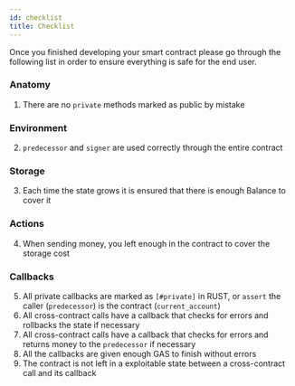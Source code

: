 ```yaml
---
id: checklist
title: Checklist
---
```


Once you finished developing your smart contract please go through the following list in order to ensure everything is safe for the end user.

### Anatomy
1. There are no `private` methods marked as public by mistake

### Environment
2. `predecessor` and `signer` are used correctly through the entire contract

### Storage
3. Each time the state grows it is ensured that there is enough Balance to cover it

### Actions
4. When sending money, you left enough in the contract to cover the storage cost

### Callbacks
5. All private callbacks are marked as `[#private]` in RUST, or `assert` the caller (`predecessor`) is the contract (`current_account`)
6. All cross-contract calls have a callback that checks for errors and rollbacks the state if necessary
7. All cross-contract calls have a callback that checks for errors and returns money to the `predecessor` if necessary
8. All the callbacks are given enough GAS to finish without errors
9. The contract is not left in a exploitable state between a cross-contract call and its callback